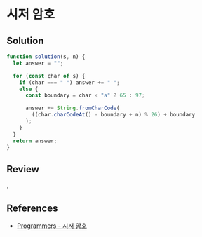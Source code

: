 # 시저 암호

## Solution

```js
function solution(s, n) {
  let answer = "";

  for (const char of s) {
    if (char === " ") answer += " ";
    else {
      const boundary = char < "a" ? 65 : 97;

      answer += String.fromCharCode(
        ((char.charCodeAt() - boundary + n) % 26) + boundary
      );
    }
  }
  return answer;
}
```

## Review

.

## References

- [Programmers - 시저 암호](https://school.programmers.co.kr/learn/courses/30/lessons/12926)
